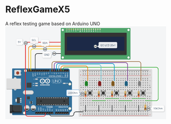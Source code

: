 # ReflexGameX5
A reflex testing game based on Arduino UNO
<img src="https://github.com/kozolex/ReflexGameX5/blob/master/Schemat.png?raw=true" >

